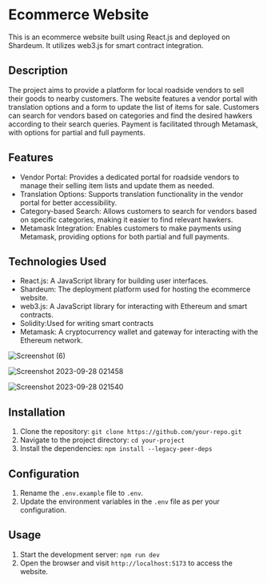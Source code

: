 # Ecommerce Website

This is an ecommerce website built using React.js and deployed on Shardeum. It utilizes web3.js for smart contract integration.

## Description

The project aims to provide a platform for local roadside vendors to sell their goods to nearby customers. The website features a vendor portal with translation options and a form to update the list of items for sale. Customers can search for vendors based on categories and find the desired hawkers according to their search queries. Payment is facilitated through Metamask, with options for partial and full payments.

## Features

- Vendor Portal: Provides a dedicated portal for roadside vendors to manage their selling item lists and update them as needed.
- Translation Options: Supports translation functionality in the vendor portal for better accessibility.
- Category-based Search: Allows customers to search for vendors based on specific categories, making it easier to find relevant hawkers.
- Metamask Integration: Enables customers to make payments using Metamask, providing options for both partial and full payments.

## Technologies Used

- React.js: A JavaScript library for building user interfaces.
- Shardeum: The deployment platform used for hosting the ecommerce website.
- web3.js: A JavaScript library for interacting with Ethereum and smart contracts.
- Solidity:Used for writing smart contracts
- Metamask: A cryptocurrency wallet and gateway for interacting with the Ethereum network.
  
![Screenshot (6)](https://github.com/user-attachments/assets/181cde54-78bc-432b-9198-594f30a43c98)

![Screenshot 2023-09-28 021458](https://github.com/user-attachments/assets/4ef53efe-d3e1-4808-8b8f-74cff2c581ec)

![Screenshot 2023-09-28 021540](https://github.com/user-attachments/assets/dfd1e51f-f289-420f-bdd3-2179073feaf2)

## Installation
1. Clone the repository: `git clone https://github.com/your-repo.git`
2. Navigate to the project directory: `cd your-project`
3. Install the dependencies: `npm install --legacy-peer-deps`

## Configuration

1. Rename the `.env.example` file to `.env`.
2. Update the environment variables in the `.env` file as per your configuration.

## Usage

1. Start the development server: `npm run dev`
2. Open the browser and visit `http://localhost:5173` to access the website.
